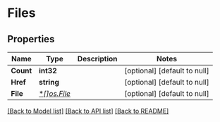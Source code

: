 # Files

## Properties
Name | Type | Description | Notes
------------ | ------------- | ------------- | -------------
**Count** | **int32** |  | [optional] [default to null]
**Href** | **string** |  | [optional] [default to null]
**File** | [**[]*os.File**](*os.File.md) |  | [optional] [default to null]

[[Back to Model list]](../README.md#documentation-for-models) [[Back to API list]](../README.md#documentation-for-api-endpoints) [[Back to README]](../README.md)


